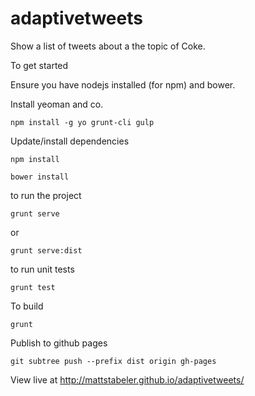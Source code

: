 # adaptivetweets
Show a list of tweets about a the topic of Coke.


To get started

Ensure you have nodejs installed (for npm) and bower. 

Install yeoman and co.

	npm install -g yo grunt-cli gulp

Update/install dependencies

    npm install

    bower install


to run the project

	grunt serve

or 

	grunt serve:dist

to run unit tests

	grunt test

To build

	grunt



Publish to github pages

	git subtree push --prefix dist origin gh-pages

View live at http://mattstabeler.github.io/adaptivetweets/
